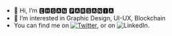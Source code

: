 - 👋 Hi, I’m 🅴🅷🆂🅰🅽 🅿🅰🆁🆂🅰🅽🅸🅰
- 👀 I’m interested in Graphic Design, UI-UX, Blockchain
- You can find me on [![Twitter][1.2]][1], or on ![LinkedIn][2.2].

<!-- Icons -->

[1.2]: http://i.imgur.com/wWzX9uB.png (twitter)
[2.2]: https://raw.githubusercontent.com/MartinHeinz/MartinHeinz/master/linkedin-3-16.png (LinkedIn)

<!-- Links to your social media accounts -->

[1]: https://twitter.com/EhsanParsania
[2]: www.linkedin.com/in/ehsan-parsania-1941b21bb


<!---
EhsanParsania/EhsanParsania is a ✨ special ✨ repository because its `README.md` (this file) appears on your GitHub profile.
You can click the Preview link to take a look at your changes.
--->
